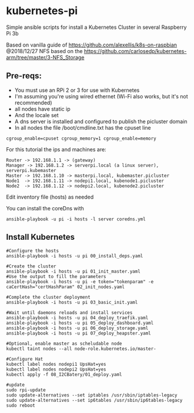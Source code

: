 # kubernetes-pi

Simple ansible scripts for install a Kubernetes Cluster in several Raspberry Pi 3b

Based on vanilla guide of https://github.com/alexellis/k8s-on-raspbian   @2018/12/27
NFS based on the https://github.com/carlosedp/kubernetes-arm/tree/master/3-NFS_Storage


## Pre-reqs:

* You must use an RPi 2 or 3 for use with Kubernetes
* I'm assuming you're using wired ethernet (Wi-Fi also works, but it's not recommended)
* all nodes have static ip
* And the locale set
* A dns server is installed and configured to publish the picluster domain
* In all nodes the file /boot/cmdline.txt has the cpuset line
```
cgroup_enable=cpuset cgroup_memory=1 cgroup_enable=memory
```

For this tutorial the ips and machines are:
```
Router -> 192.168.1.1 -> (gateway)
Manager -> 192.168.1.2 -> serverpi.local (a linux server), serverpi.kubemaster
Master -> 192.168.1.10 -> masterpi.local, kubemaster.picluster 
Node1  -> 192.168.1.11 -> nodepi1.local, kubenode1.picluster
Node2  -> 192.168.1.12 -> nodepi2.local, kubenode2.picluster
```
Edit inventory file (hosts) as needed

You can install the coreDns with
```
ansible-playbook -u pi -i hosts -l server coredns.yml
```
## Install Kubernetes
```
#Configure the hosts
ansible-playbook -i hosts -u pi 00_install_deps.yaml

#Create the cluster
ansible-playbook -i hosts -u pi 01_init_master.yaml
#Use the output to fill the parameters
ansible-playbook -i hosts -u pi -e token="tokenparam" -e caCertHash="certHashParam" 02_init_nodes.yaml 

#Complete the cluster deployment
ansible-playbook -i hosts -u pi 03_basic_init.yaml

#Wait until daemons reloads and install services
ansible-playbook -i hosts -u pi 04_deploy_traefik.yaml
ansible-playbook -i hosts -u pi 05_deploy_dashboard.yaml
ansible-playbook -i hosts -u pi 06_deploy_storage.yaml
ansible-playbook -i hosts -u pi 07_deploy_heapster.yaml

#Optional, enable master as scheludable node
kubectl taint nodes --all node-role.kubernetes.io/master-

#Configure Hat
kubectl label nodes nodepi1 UpsHat=yes
kubectl label nodes nodepi2 UpsHat=yes
kubectl apply -f 08_I2CBatery/01_deploy.yaml

#update
sudo rpi-update
sudo update-alternatives --set iptables /usr/sbin/iptables-legacy
sudo update-alternatives --set ip6tables /usr/sbin/ip6tables-legacy
sudo reboot


```


